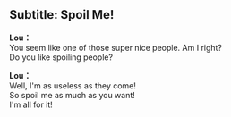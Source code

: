# 

  
## Subtitle: Spoil Me!
  
**Lou：**  
You seem like one of those super nice people. Am I right?  
Do you like spoiling people?  
  
**Lou：**  
Well, I'm as useless as they come!  
So spoil me as much as you want!  
I'm all for it!  
